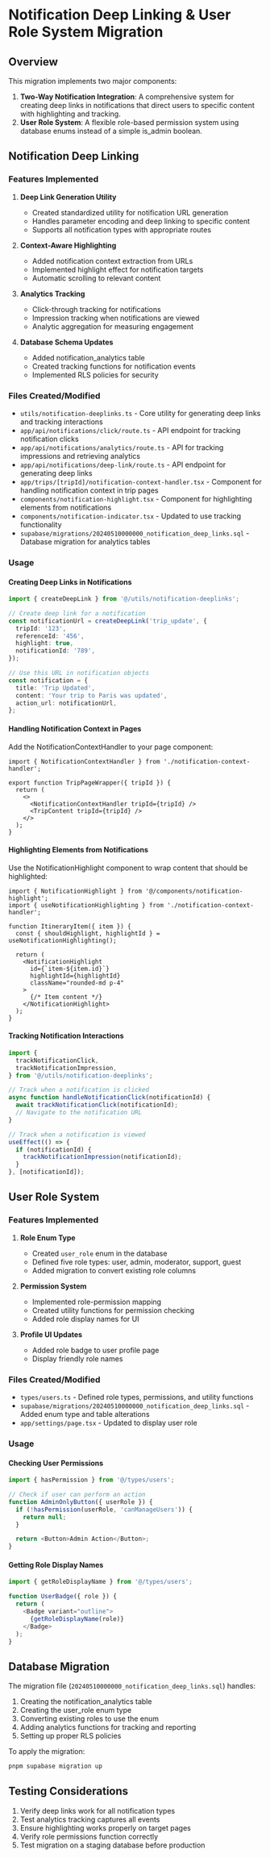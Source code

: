 # Notification Deep Linking & User Role System Migration

## Overview

This migration implements two major components:

1. **Two-Way Notification Integration**: A comprehensive system for creating deep links in notifications that direct users to specific content with highlighting and tracking.
2. **User Role System**: A flexible role-based permission system using database enums instead of a simple is_admin boolean.

## Notification Deep Linking

### Features Implemented

1. **Deep Link Generation Utility**

   - Created standardized utility for notification URL generation
   - Handles parameter encoding and deep linking to specific content
   - Supports all notification types with appropriate routes

2. **Context-Aware Highlighting**

   - Added notification context extraction from URLs
   - Implemented highlight effect for notification targets
   - Automatic scrolling to relevant content

3. **Analytics Tracking**

   - Click-through tracking for notifications
   - Impression tracking when notifications are viewed
   - Analytic aggregation for measuring engagement

4. **Database Schema Updates**
   - Added notification_analytics table
   - Created tracking functions for notification events
   - Implemented RLS policies for security

### Files Created/Modified

- `utils/notification-deeplinks.ts` - Core utility for generating deep links and tracking interactions
- `app/api/notifications/click/route.ts` - API endpoint for tracking notification clicks
- `app/api/notifications/analytics/route.ts` - API for tracking impressions and retrieving analytics
- `app/api/notifications/deep-link/route.ts` - API endpoint for generating deep links
- `app/trips/[tripId]/notification-context-handler.tsx` - Component for handling notification context in trip pages
- `components/notification-highlight.tsx` - Component for highlighting elements from notifications
- `components/notification-indicator.tsx` - Updated to use tracking functionality
- `supabase/migrations/20240510000000_notification_deep_links.sql` - Database migration for analytics tables

### Usage

#### Creating Deep Links in Notifications

```typescript
import { createDeepLink } from '@/utils/notification-deeplinks';

// Create deep link for a notification
const notificationUrl = createDeepLink('trip_update', {
  tripId: '123',
  referenceId: '456',
  highlight: true,
  notificationId: '789',
});

// Use this URL in notification objects
const notification = {
  title: 'Trip Updated',
  content: 'Your trip to Paris was updated',
  action_url: notificationUrl,
};
```

#### Handling Notification Context in Pages

Add the NotificationContextHandler to your page component:

```tsx
import { NotificationContextHandler } from './notification-context-handler';

export function TripPageWrapper({ tripId }) {
  return (
    <>
      <NotificationContextHandler tripId={tripId} />
      <TripContent tripId={tripId} />
    </>
  );
}
```

#### Highlighting Elements from Notifications

Use the NotificationHighlight component to wrap content that should be highlighted:

```tsx
import { NotificationHighlight } from '@/components/notification-highlight';
import { useNotificationHighlighting } from './notification-context-handler';

function ItineraryItem({ item }) {
  const { shouldHighlight, highlightId } = useNotificationHighlighting();

  return (
    <NotificationHighlight
      id={`item-${item.id}`}
      highlightId={highlightId}
      className="rounded-md p-4"
    >
      {/* Item content */}
    </NotificationHighlight>
  );
}
```

#### Tracking Notification Interactions

```typescript
import {
  trackNotificationClick,
  trackNotificationImpression,
} from '@/utils/notification-deeplinks';

// Track when a notification is clicked
async function handleNotificationClick(notificationId) {
  await trackNotificationClick(notificationId);
  // Navigate to the notification URL
}

// Track when a notification is viewed
useEffect(() => {
  if (notificationId) {
    trackNotificationImpression(notificationId);
  }
}, [notificationId]);
```

## User Role System

### Features Implemented

1. **Role Enum Type**

   - Created `user_role` enum in the database
   - Defined five role types: user, admin, moderator, support, guest
   - Added migration to convert existing role columns

2. **Permission System**

   - Implemented role-permission mapping
   - Created utility functions for permission checking
   - Added role display names for UI

3. **Profile UI Updates**
   - Added role badge to user profile page
   - Display friendly role names

### Files Created/Modified

- `types/users.ts` - Defined role types, permissions, and utility functions
- `supabase/migrations/20240510000000_notification_deep_links.sql` - Added enum type and table alterations
- `app/settings/page.tsx` - Updated to display user role

### Usage

#### Checking User Permissions

```typescript
import { hasPermission } from '@/types/users';

// Check if user can perform an action
function AdminOnlyButton({ userRole }) {
  if (!hasPermission(userRole, 'canManageUsers')) {
    return null;
  }

  return <Button>Admin Action</Button>;
}
```

#### Getting Role Display Names

```typescript
import { getRoleDisplayName } from '@/types/users';

function UserBadge({ role }) {
  return (
    <Badge variant="outline">
      {getRoleDisplayName(role)}
    </Badge>
  );
}
```

## Database Migration

The migration file (`20240510000000_notification_deep_links.sql`) handles:

1. Creating the notification_analytics table
2. Creating the user_role enum type
3. Converting existing roles to use the enum
4. Adding analytics functions for tracking and reporting
5. Setting up proper RLS policies

To apply the migration:

```bash
pnpm supabase migration up
```

## Testing Considerations

1. Verify deep links work for all notification types
2. Test analytics tracking captures all events
3. Ensure highlighting works properly on target pages
4. Verify role permissions function correctly
5. Test migration on a staging database before production
